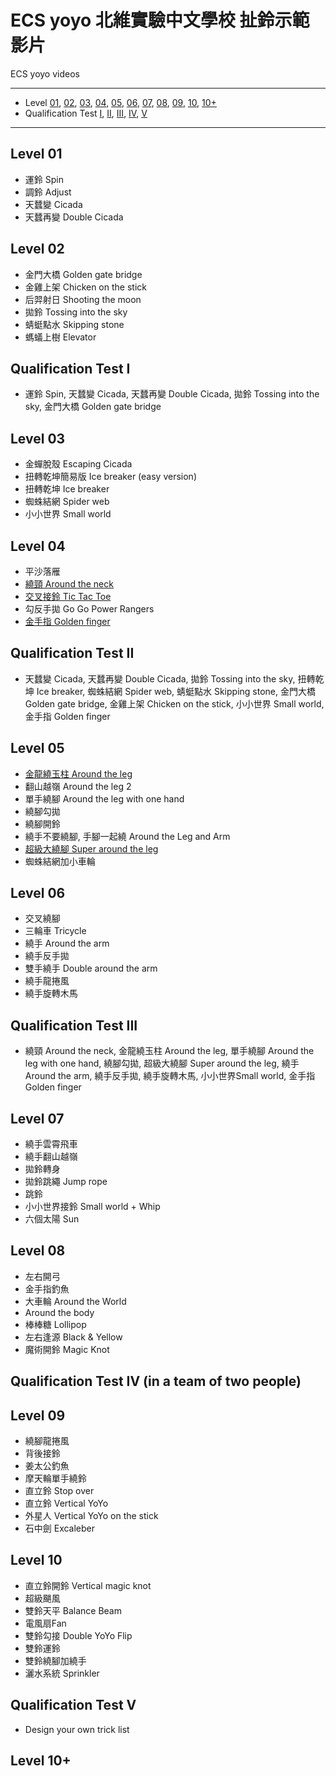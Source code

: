 # ECS yoyo 北維實驗中文學校 扯鈴示範影片
ECS yoyo videos

---
- Level [01](#ll01), [02](#ll02), [03](#ll03), [04](#ll04), [05](#ll05), [06](#ll06), [07](#ll07), [08](#ll08), [09](#ll09), [10](#ll10), [10+](#ll10+)
- Qualification Test [I](#q01), [II](#q02), [III](#q03), [IV](#q04), [V](#q05)
---

<a name="ll01"></a>
## Level 01
- 運鈴 Spin 
- 調鈴 Adjust 
- 天蠺變 Cicada 
- 天蠺再變 Double Cicada 

<a name="ll02"></a>
## Level 02
- 金門大橋 Golden gate bridge
- 金雞上架 Chicken on the stick
- 后羿射日 Shooting the moon
- 拋鈴 Tossing into the sky
- 蜻蜓點水 Skipping stone
- 螞蟻上樹 Elevator

<a name="q01"></a>
## Qualification Test I
- 運鈴 Spin, 天蠺變 Cicada, 天蠺再變 Double Cicada, 拋鈴 Tossing into the sky, 金門大橋 Golden gate bridge

<a name="ll03"></a>
## Level 03
- 金蟬脫殼 Escaping Cicada
- 扭轉乾坤簡易版 Ice breaker (easy version)
- 扭轉乾坤 Ice breaker
- 蜘蛛結網 Spider web
- 小小世界 Small world

<a name="ll04"></a>
## Level 04
- 平沙落雁
- [繞頸 Around the neck](https://youtu.be/ZRYEMFpZJG4)
- [交叉接鈴 Tic Tac Toe](https://youtu.be/9OW7Hq52Pkc)
- 勾反手拋 Go Go Power Rangers
- [金手指 Golden finger](https://youtu.be/12BjduEY-kA)

<a name="q02"></a>
## Qualification Test II
- 天蠺變 Cicada, 天蠺再變 Double Cicada, 拋鈴 Tossing into the sky, 扭轉乾坤 Ice breaker, 蜘蛛結網 Spider web, 蜻蜓點水 Skipping stone, 金門大橋 Golden gate bridge, 金雞上架 Chicken on the stick, 小小世界 Small world, 金手指 Golden finger

<a name="ll05"></a>
## Level 05
- [金龍繞玉柱 Around the leg](https://youtu.be/I8W7enNvJ68)
- 翻山越嶺 Around the leg 2
- 單手繞腳 Around the leg with one hand
- 繞腳勾拋
- 繞腳開鈴
- 繞手不要繞腳, 手腳一起繞 Around the Leg and Arm
- [超級大繞腳 Super around the leg](https://youtu.be/fubA4Ni-K6s)
- 蜘蛛結網加小車輪

<a name="ll06"></a>
## Level 06
- 交叉繞腳
- 三輪車 Tricycle
- 繞手 Around the arm
- 繞手反手拋
- 雙手繞手 Double around the arm
- 繞手龍捲風
- 繞手旋轉木馬

<a name="q03"></a>
## Qualification Test III
- 繞頸 Around the neck, 金龍繞玉柱 Around the leg, 單手繞腳 Around the leg with one hand, 繞腳勾拋, 超級大繞腳 Super around the leg, 繞手 Around the arm, 繞手反手拋, 繞手旋轉木馬, 小小世界Small world, 金手指 Golden finger

<a name="ll07"></a>
## Level 07
- 繞手雲霄飛車
- 繞手翻山越嶺
- 拋鈴轉身
- 拋鈴跳繩 Jump rope
- 跳鈴
- 小小世界接鈴 Small world + Whip
- 六個太陽 Sun

<a name="ll08"></a>
## Level 08
- 左右開弓
- 金手指釣魚
- 大車輪 Around the World
- Around the body
- 棒棒糖 Lollipop
- 左右逢源 Black & Yellow
- 魔術開鈴 Magic Knot

<a name="q04"></a>
## Qualification Test IV (in a team of two people)

<a name="ll09"></a>
## Level 09
- 繞腳龍捲風
- 背後接鈴
- 姜太公釣魚
- 摩天輪單手繞鈴
- 直立鈴 Stop over
- 直立鈴 Vertical YoYo
- 外星人 Vertical YoYo on the stick
- 石中劍 Excaleber

<a name="ll10"></a>
## Level 10
- 直立鈴開鈴 Vertical magic knot
- 超級颶風
- 雙鈴天平 Balance Beam
- 電風扇Fan
- 雙鈴勾接 Double YoYo Flip
- 雙鈴運鈴
- 雙鈴繞腳加繞手
- 灑水系統 Sprinkler

<a name="q05"></a>
## Qualification Test V
- Design your own trick list

<a name="ll10+"></a>
## Level 10+
